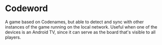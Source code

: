 # Codeword

A game based on Codenames, but able to detect and sync with other instances of
the game running on the local network. Useful when one of the devices is an
Android TV, since it can serve as the board that's visible to all players.
